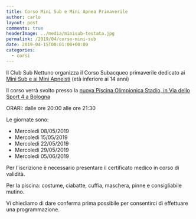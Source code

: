 ```yaml
---
title: Corso Mini Sub e Mini Apnea Primaverile
author: carlo
layout: post
comments: true
headerImage: ../media/minisub-testata.jpg
permalink: /2019/04/corso-mini-sub
date: 2019-04-15T00:01:00+00:00
categories:
  - corsi
---
```


Il Club Sub Nettuno organizza il Corso Subacqueo primaverile dedicato
ai [Mini Sub e ai Mini Apneisti](/corso-minisub-bambini) (età inferiore ai 14 anni)

Il corso verrà svolto presso la [nuova Piscina Olimpionica Stadio, in Via dello Sport 4 a Bologna](/dove-siamo)

ORARI: dalle ore 20:00 alle ore 21:30

Le giornate sono:

- Mercoledì 08/05/2019
- Mercoledì 15/05/2019
- Mercoledì 22/05/2019
- Mercoledì 29/05/2019
- Mercoledì 05/06/2019

Per l'iscrizione è necessario presentare il certificato medico in corso di validità.

Per la piscina: costume, ciabatte, cuffia, maschera, pinne e consigliabile mutino.

Vi chiediamo di dare conferma prima possibile per consentirci di effettuare una programmazione.
